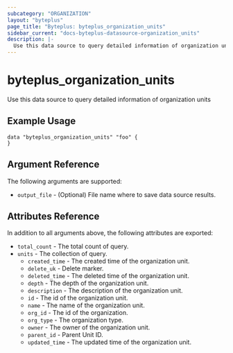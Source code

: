 ```yaml
---
subcategory: "ORGANIZATION"
layout: "byteplus"
page_title: "Byteplus: byteplus_organization_units"
sidebar_current: "docs-byteplus-datasource-organization_units"
description: |-
  Use this data source to query detailed information of organization units
---
```

# byteplus_organization_units
Use this data source to query detailed information of organization units
## Example Usage
```hcl
data "byteplus_organization_units" "foo" {
}
```
## Argument Reference
The following arguments are supported:
* `output_file` - (Optional) File name where to save data source results.

## Attributes Reference
In addition to all arguments above, the following attributes are exported:
* `total_count` - The total count of query.
* `units` - The collection of query.
    * `created_time` - The created time of the organization unit.
    * `delete_uk` - Delete marker.
    * `deleted_time` - The deleted time of the organization unit.
    * `depth` - The depth of the organization unit.
    * `description` - The description of the organization unit.
    * `id` - The id of the organization unit.
    * `name` - The name of the organization unit.
    * `org_id` - The id of the organization.
    * `org_type` - The organization type.
    * `owner` - The owner of the organization unit.
    * `parent_id` - Parent Unit ID.
    * `updated_time` - The updated time of the organization unit.


